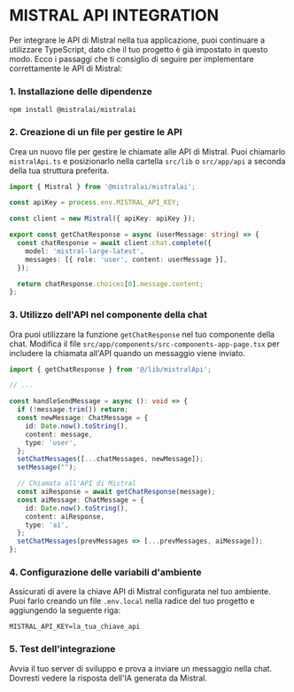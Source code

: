# MISTRAL API INTEGRATION

Per integrare le API di Mistral nella tua applicazione, puoi continuare a utilizzare TypeScript, dato che il tuo progetto è già impostato in questo modo. Ecco i passaggi che ti consiglio di seguire per implementare correttamente le API di Mistral:


### 1. Installazione delle dipendenze

`npm install @mistralai/mistralai`


### 2. Creazione di un file per gestire le API

Crea un nuovo file per gestire le chiamate alle API di Mistral. Puoi chiamarlo `mistralApi.ts` e posizionarlo nella cartella `src/lib` o `src/app/api` a seconda della tua struttura preferita.

```ts
import { Mistral } from '@mistralai/mistralai';

const apiKey = process.env.MISTRAL_API_KEY;

const client = new Mistral({ apiKey: apiKey });

export const getChatResponse = async (userMessage: string) => {
  const chatResponse = await client.chat.complete({
    model: 'mistral-large-latest',
    messages: [{ role: 'user', content: userMessage }],
  });

  return chatResponse.choices[0].message.content;
};
```

### 3. Utilizzo dell'API nel componente della chat

Ora puoi utilizzare la funzione `getChatResponse` nel tuo componente della chat. Modifica il file `src/app/components/src-components-app-page.tsx` per includere la chiamata all'API quando un messaggio viene inviato.

```ts
import { getChatResponse } from '@/lib/mistralApi';

// ...

const handleSendMessage = async (): void => {
  if (!message.trim()) return; 
  const newMessage: ChatMessage = {
    id: Date.now().toString(),
    content: message,
    type: 'user',
  };
  setChatMessages([...chatMessages, newMessage]);
  setMessage(""); 

  // Chiamata all'API di Mistral
  const aiResponse = await getChatResponse(message);
  const aiMessage: ChatMessage = {
    id: Date.now().toString(),
    content: aiResponse,
    type: 'ai',
  };
  setChatMessages(prevMessages => [...prevMessages, aiMessage]);
};
```

### 4. Configurazione delle variabili d'ambiente

Assicurati di avere la chiave API di Mistral configurata nel tuo ambiente. Puoi farlo creando un file `.env.local` nella radice del tuo progetto e aggiungendo la seguente riga:

`MISTRAL_API_KEY=la_tua_chiave_api`

### 5. Test dell'integrazione

Avvia il tuo server di sviluppo e prova a inviare un messaggio nella chat. Dovresti vedere la risposta dell'IA generata da Mistral.